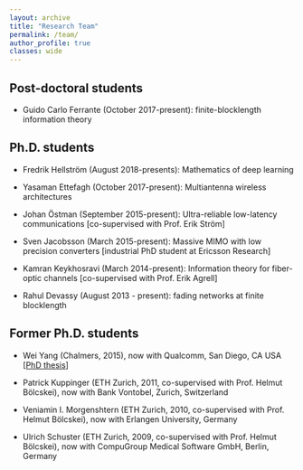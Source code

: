 ```yaml
---
layout: archive
title: "Research Team"
permalink: /team/
author_profile: true
classes: wide
---
```




## Post-doctoral students

- Guido Carlo Ferrante (October 2017-present): finite-blocklength information theory

## Ph.D. students

- Fredrik Hellström (August 2018-presents): Mathematics of deep learning

- Yasaman Ettefagh (October 2017-present): Multiantenna wireless architectures

- Johan Östman (September 2015-present): Ultra-reliable low-latency communications [co-supervised with Prof. Erik Ström]

- Sven Jacobsson (March 2015-present): Massive MIMO with low precision converters [industrial PhD student at Ericsson Research]

- Kamran Keykhosravi (March 2014-present): Information theory for fiber-optic channels [co-supervised with Prof. Erik Agrell]

- Rahul Devassy (August 2013 - present): fading networks at finite blocklength

## Former Ph.D. students

- Wei Yang (Chalmers, 2015), now with Qualcomm, San Diego, CA USA [[PhD thesis](https://chalmersuniversity.box.com/shared/static/cp3xuzd81of6k9c6a3ajgezbfnzbospd.pdf)]

- Patrick Kuppinger (ETH Zurich, 2011, co-supervised with Prof. Helmut Bölcskei), now with Bank Vontobel, Zurich, Switzerland

- Veniamin I. Morgenshtern (ETH Zurich, 2010, co-supervised with Prof. Helmut Bölcskei), now with Erlangen University, Germany

- Ulrich Schuster (ETH Zurich, 2009, co-supervised with Prof. Helmut Bölcskei), now with CompuGroup Medical Software GmbH, Berlin, Germany
